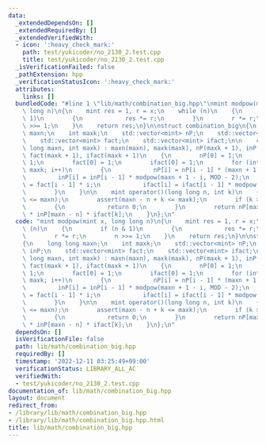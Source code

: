 ```yaml
---
data:
  _extendedDependsOn: []
  _extendedRequiredBy: []
  _extendedVerifiedWith:
  - icon: ':heavy_check_mark:'
    path: test/yukicoder/no_2130_2.test.cpp
    title: test/yukicoder/no_2130_2.test.cpp
  _isVerificationFailed: false
  _pathExtension: hpp
  _verificationStatusIcon: ':heavy_check_mark:'
  attributes:
    links: []
  bundledCode: "#line 1 \"lib/math/combination_big.hpp\"\nmint modpow(mint x, long\
    \ long n)\n{\n    mint res = 1, r = x;\n    while (n)\n    {\n        if (n &\
    \ 1)\n        {\n            res *= r;\n        }\n        r *= r;\n        n\
    \ >>= 1;\n    }\n    return res;\n}\n\nstruct combination_big\n{\n    long long\
    \ maxn;\n    int maxk;\n    std::vector<mint> nP;\n    std::vector<mint> inP;\n\
    \    std::vector<mint> fact;\n    std::vector<mint> ifact;\n\n    combination_big(long\
    \ long maxn, int maxk) : maxn(maxn), maxk(maxk), nP(maxk + 1), inP(maxk + 1),\
    \ fact(maxk + 1), ifact(maxk + 1)\n    {\n        nP[0] = 1;\n        inP[0] =\
    \ 1;\n        fact[0] = 1;\n        ifact[0] = 1;\n        for (int i = 1; i <=\
    \ maxk; i++)\n        {\n            nP[i] = nP[i - 1] * (maxn + 1 - i);\n   \
    \         inP[i] = inP[i - 1] * modpow(maxn + 1 - i, MOD - 2);\n            fact[i]\
    \ = fact[i - 1] * i;\n            ifact[i] = ifact[i - 1] * modpow(i, MOD - 2);\n\
    \        }\n    }\n\n    mint operator()(long long n, int k)\n    {\n        assert(n\
    \ <= maxn);\n        assert(maxn - n + k <= maxk);\n        if (k > n || k < 0)\n\
    \        {\n            return 0;\n        }\n        return nP[maxn - n + k]\
    \ * inP[maxn - n] * ifact[k];\n    }\n};\n"
  code: "mint modpow(mint x, long long n)\n{\n    mint res = 1, r = x;\n    while\
    \ (n)\n    {\n        if (n & 1)\n        {\n            res *= r;\n        }\n\
    \        r *= r;\n        n >>= 1;\n    }\n    return res;\n}\n\nstruct combination_big\n\
    {\n    long long maxn;\n    int maxk;\n    std::vector<mint> nP;\n    std::vector<mint>\
    \ inP;\n    std::vector<mint> fact;\n    std::vector<mint> ifact;\n\n    combination_big(long\
    \ long maxn, int maxk) : maxn(maxn), maxk(maxk), nP(maxk + 1), inP(maxk + 1),\
    \ fact(maxk + 1), ifact(maxk + 1)\n    {\n        nP[0] = 1;\n        inP[0] =\
    \ 1;\n        fact[0] = 1;\n        ifact[0] = 1;\n        for (int i = 1; i <=\
    \ maxk; i++)\n        {\n            nP[i] = nP[i - 1] * (maxn + 1 - i);\n   \
    \         inP[i] = inP[i - 1] * modpow(maxn + 1 - i, MOD - 2);\n            fact[i]\
    \ = fact[i - 1] * i;\n            ifact[i] = ifact[i - 1] * modpow(i, MOD - 2);\n\
    \        }\n    }\n\n    mint operator()(long long n, int k)\n    {\n        assert(n\
    \ <= maxn);\n        assert(maxn - n + k <= maxk);\n        if (k > n || k < 0)\n\
    \        {\n            return 0;\n        }\n        return nP[maxn - n + k]\
    \ * inP[maxn - n] * ifact[k];\n    }\n};\n"
  dependsOn: []
  isVerificationFile: false
  path: lib/math/combination_big.hpp
  requiredBy: []
  timestamp: '2022-12-11 03:25:49+09:00'
  verificationStatus: LIBRARY_ALL_AC
  verifiedWith:
  - test/yukicoder/no_2130_2.test.cpp
documentation_of: lib/math/combination_big.hpp
layout: document
redirect_from:
- /library/lib/math/combination_big.hpp
- /library/lib/math/combination_big.hpp.html
title: lib/math/combination_big.hpp
---
```

